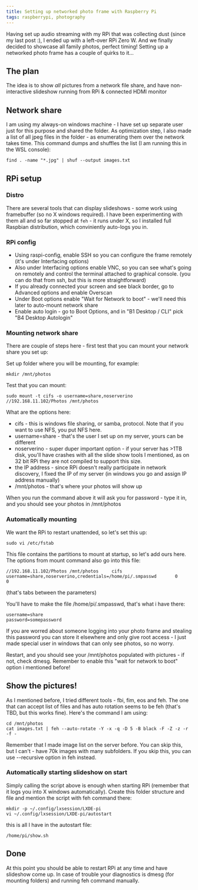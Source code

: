 ```yaml
---
title: Setting up networked photo frame with Raspberry Pi
tags: raspberrypi, photography
---
```


Having set up audio streaming with my RPi that was collecting dust (since my last post :), 
I ended up with a left-over RPi Zero W. And we finally decided to showcase all family photos, perfect timing!
Setting up a networked photo frame has a couple of quirks to it...

<!--break-->
## The plan
The idea is to show _all_ pictures from a network file share, and have non-interactive slideshow 
running from RPi & connected HDMI monitor

## Network share
I am using my always-on windows machine - I have set up separate user just for this purpose and shared the folder.
As optimization step, I also made a list of all jpeg files in the folder - as enumerating them over the network takes time.
This command dumps and shuffles the list (I am running this in the WSL console):
```
find . -name "*.jpg" | shuf --output images.txt
```

## RPi setup

### Distro
There are several tools that can display slideshows - some work using framebuffer (so no X windows required). 
I have been experimenting with them all and so far stopped at `feh` - it runs under X, so I installed full Raspbian distribution,
which conviniently auto-logs you in.

### RPi config
* Using raspi-config, enable SSH so you can configure the frame remotely (it's under Interfacing options)
* Also under Interfacing options enable VNC, so you can see what's going on remotely and control the terminal attached to graphical console. 
(you can do that from ssh, but this is more straightforward)
* If you already connected your screen and see black border, go to Advanced options and enable Overscan
* Under Boot options enable "Wait for Network to boot" - we'll need this later to auto-mount network share
* Enable auto login - go to Boot Options, and in "B1 Desktop / CLI" pick  "B4 Desktop Autologin"

### Mounting network share
There are couple of steps here - first test that you can mount your network share you set up:

Set up folder where you will be mounting, for example:
```
mkdir /mnt/photos 
```

Test that you can mount:
```
sudo mount -t cifs -o username=share,noserverino //192.168.11.102/Photos /mnt/photos
```

What are the options here:
* cifs - this is windows file sharing, or samba, protocol. Note that if you want to use NFS, you put NFS here.
* username=share - that's the user I set up on my server, yours can be different
* noserverino - super duper important option - if your server has >1TB disk, you'll have crashes with all the slide 
show tools I mentioned, as on 32 bit RPi they are not compiled to support this size.
* the IP address - since RPi doesn't really participate in network discovery, I fixed the IP of my server 
(in windows you go and assign IP address manually)
* /mnt/photos - that's where your photos will show up

When you run the command above it will ask you for password - type it in, and you should see your photos in /mnt/photos

### Automatically mounting
We want the RPi to restart unattended, so let's set this up:
```
sudo vi /etc/fstab
```

This file contains the partitions to mount at startup, so let's add ours here. 
The options from mount command also go into this file:

```//192.168.11.102/Photos /mnt/photos     cifs    username=share,noserverino,credentials=/home/pi/.smpasswd       0       0```

(that's tabs between the parameters)

You'll have to make the file /home/pi/.smpasswd, that's what i have there:
```
username=share
password=somepassword
```

If you are worred about someone logging into your photo frame and stealing this password you can store it elsewhere and 
only give root access - I just made special user in windows that can only see photos, so no worry.

Restart, and you should see your /mnt/photos populated with pictures - if not, check dmesg. 
Remember to enable this "wait for network to boot" option i mentioned before!

## Show the pictures!
As I mentioned before, I tried different tools - fbi, fim, eos and feh. The one that can accept list of files and has auto rotation seems to be feh (that's TBD, but this works fine). Here's the command I am using:
```
cd /mnt/photos
cat images.txt | feh --auto-rotate -Y -x -q -D 5 -B black -F -Z -z -r -f - 
```

Remember that I made image list on the server before. You can skip this, but I can't -  have 70k images with many subfolders. If you skip this, you can use --recursive option in feh instead.

### Automatically starting slideshow on start
Simply calling the script above is enough when starting RPi (remember that it logs you into X windows automatically). Create this folder structure and file and mention the script with feh command there:
```
mkdir -p ~/.config/lxsession/LXDE-pi
vi ~/.config/lxsession/LXDE-pi/autostart
```

this is all I have in the autostart file:
```
/home/pi/show.sh
```

## Done
At this point you should be able to restart RPi at any time and have slideshow come up.
In case of trouble your diagnostics is dmesg (for mounting folders) and running feh command manually.
